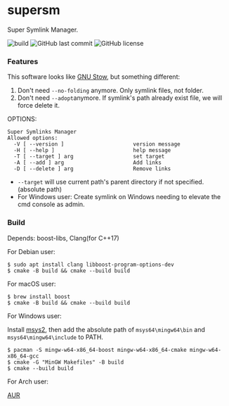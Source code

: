 # supersm
Super Symlink Manager. 

![build](https://github.com/peeweep/supersm/workflows/build/badge.svg)
![GitHub last commit](https://img.shields.io/github/last-commit/peeweep/supersm)
![GitHub license](https://img.shields.io/github/license/peeweep/supersm)

### Features

This software looks like [GNU Stow](https://www.gnu.org/software/stow/), but something different:

1. Don't need `--no-folding` anymore.
    Only symlink files, not folder.
2. Don't need `--adopt`anymore.
    If symlink's path already exist file, we will force delete it.

OPTIONS:

```text
Super Symlinks Manager
Allowed options:
  -V [ --version ]                      version message
  -H [ --help ]                         help message
  -T [ --target ] arg                   set target
  -A [ --add ] arg                      Add links
  -D [ --delete ] arg                   Remove links
```

* `--target` will use current path's parent directory if not specified.(absolute path)
* For Windows user: Create symlink on Windows needing to elevate the cmd console as admin.

### Build

Depends: boost-libs, Clang(for C++17)

For Debian user:
```
$ sudo apt install clang libboost-program-options-dev
$ cmake -B build && cmake --build build
```

For macOS user:
```
$ brew install boost
$ cmake -B build && cmake --build build
```

For Windows user:

Install [msys2](https://www.msys2.org/), then add the absolute path of `msys64\mingw64\bin` and `msys64\mingw64\include` to PATH.

```
$ pacman -S mingw-w64-x86_64-boost mingw-w64-x86_64-cmake mingw-w64-x86_64-gcc
$ cmake -G "MinGW Makefiles" -B build
$ cmake --build build
```

For Arch user:

[AUR](https://aur.archlinux.org/packages/supersm)
